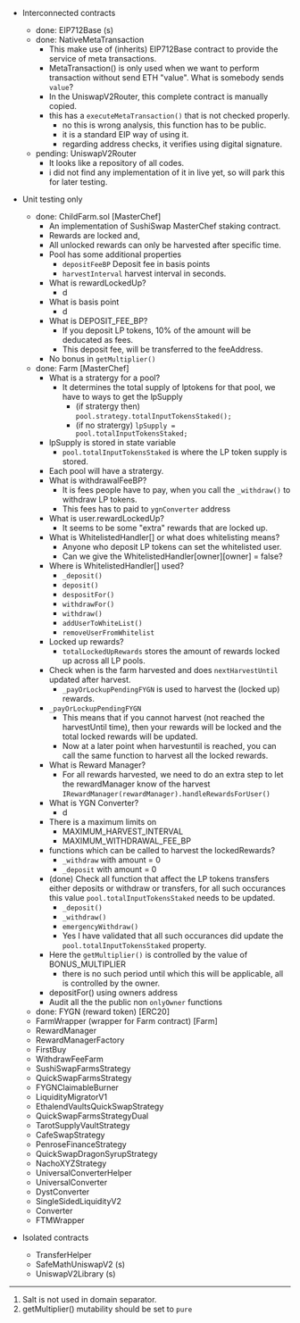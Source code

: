 <!-- prettier-ignore -->
- Interconnected contracts
  - done: EIP712Base (s)
  - done: NativeMetaTransaction
    - This make use of (inherits) EIP712Base contract to provide the service of meta transactions.
    - MetaTransaction() is only used when we want to perform transaction without send ETH "value". What is somebody sends `value`?
    - In the UniswapV2Router, this complete contract is manually copied.
    - this has a `executeMetaTransaction()` that is not checked properly.
      - no this is wrong analysis, this function has to be public.
      - it is a standard EIP way of using it.
      - regarding address checks, it verifies using digital signature.
  - pending: UniswapV2Router
    - It looks like a repository of all codes.
    - i did not find any implementation of it in live yet, so will park this for later testing.

- Unit testing only
  - done: ChildFarm.sol [MasterChef]
    - An implementation of SushiSwap MasterChef staking contract.
    - Rewards are locked and,
    - All unlocked rewards can only be harvested after specific time.
    - Pool has some additional properties
      - `depositFeeBP` Deposit fee in basis points
      - `harvestInterval` harvest interval in seconds.
    - What is rewardLockedUp?
      - d
    - What is basis point
      - d
    - What is DEPOSIT_FEE_BP?
      - If you deposit LP tokens, 10% of the amount will be deducated as fees.
      - This deposit fee, will be transferred to the feeAddress.
    - No bonus in `getMultiplier()`
  - done: Farm [MasterChef]
    - What is a stratergy for a pool?
      - It determines the total supply of lptokens for that pool, we have to ways to get the lpSupply
        - (if stratergy then) `pool.strategy.totalInputTokensStaked();`
        - (if no stratergy) `lpSupply = pool.totalInputTokensStaked;`
    - lpSupply is stored in state variable
      - `pool.totalInputTokensStaked` is where the LP token supply is stored.
    - Each pool will have a stratergy.
    - What is withdrawalFeeBP?
      - It is fees people have to pay, when you call the `_withdraw()` to withdraw LP tokens.
      - This fees has to paid to `ygnConverter` address
    - What is user.rewardLockedUp?
      - It seems to be some "extra" rewards that are locked up.
    - What is WhitelistedHandler[] or what does whitelisting means?
      - Anyone who deposit LP tokens can set the whitelisted user.
      - Can we give the WhitelistedHandler[owner][owner] = false?
    - Where is WhitelistedHandler[] used?
      - `_deposit()`
      - `deposit()`
      - `despositFor()`
      - `withdrawFor()`
      - `withdraw()`
      - `addUserToWhiteList()`
      - `removeUserFromWhitelist`
    - Locked up rewards?
      - `totalLockedUpRewards` stores the amount of rewards locked up across all LP pools.
    - Check when is the farm harvested and does `nextHarvestUntil` updated after harvest.
      - `_payOrLockupPendingFYGN` is used to harvest the (locked up) rewards.
    - `_payOrLockupPendingFYGN`
      - This means that if you cannot harvest (not reached the harvestUntil time), then your rewards will be locked and the total locked rewards will be updated.
      - Now at a later point when harvestuntil is reached, you can call the same function to harvest all the locked rewards.
    - What is Reward Manager?
      - For all rewards harvested, we need to do an extra step to let the rewardManager know of the harvest `IRewardManager(rewardManager).handleRewardsForUser()`
    - What is YGN Converter?
      - d
    - There is a maximum limits on
      - MAXIMUM_HARVEST_INTERVAL
      - MAXIMUM_WITHDRAWAL_FEE_BP
    - functions which can be called to harvest the lockedRewards?
      - `_withdraw` with amount = 0
      - `_deposit` with amount = 0
    - (done) Check all function that affect the LP tokens transfers either deposits or withdraw or transfers, for all such occurances this value `pool.totalInputTokensStaked` needs to be updated.
      - `_deposit()`
      - `_withdraw()`
      - `emergencyWithdraw()`
      - Yes I have validated that all such occurances did update the  `pool.totalInputTokensStaked` property.
    - Here the `getMultiplier()` is controlled by the value of BONUS_MULTIPLIER
      - there is no such period until which this will be applicable, all is controlled by the owner.
    - depositFor() using owners address
    - Audit all the the public non `onlyOwner` functions
  - done: FYGN (reward token) [ERC20]
  - FarmWrapper (wrapper for Farm contract) [Farm]
  - RewardManager
  - RewardManagerFactory
  - FirstBuy
  - WithdrawFeeFarm
  - SushiSwapFarmsStrategy
  - QuickSwapFarmsStrategy
  - FYGNClaimableBurner
  - LiquidityMigratorV1
  - EthalendVaultsQuickSwapStrategy
  - QuickSwapFarmsStrategyDual
  - TarotSupplyVaultStrategy
  - CafeSwapStrategy
  - PenroseFinanceStrategy
  - QuickSwapDragonSyrupStrategy
  - NachoXYZStrategy
  - UniversalConverterHelper
  - UniversalConverter
  - DystConverter
  - SingleSidedLiquidityV2
  - Converter
  - FTMWrapper


- Isolated contracts
  - TransferHelper
  - SafeMathUniswapV2 (s)
  - UniswapV2Library (s)

---

1. Salt is not used in domain separator.
2. getMultiplier() mutability should be set to `pure`
